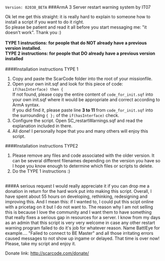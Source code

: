 `Version: 02038_BETA`
###ArmA 3 Server restart warning system by IT07

Ok let me get this straight: it is really hard to explain to someone how to install a script if you want to do it right. <br /> So please be patient and read it all before you start messaging me: "it doesn't work". Thank you :)
<br />
<br />
**TYPE 1 instructions: for people that do NOT already have a previous version installed.** <br />
**TYPE 2 instructions: for people that DO already have a previous version installed**
<br /> <br />
####Installation instructions TYPE 1 <br />
1. Copy and paste the ScarCode folder into the root of your missionfile. <br />
2. Open your own init.sqf and look for this piece of code: <br />
`if(hasInterface) then {` <br />
If not found, please copy the entire content of `code_for_init.sqf` into your own init.sqf where it would be appropriate and correct according to ArmA syntax. <br />
If you did find it, please paste line **3 to 11** from `code_for_init.sqf` into the surrounding `{ };` of the `if(hasInterface)` check.
3. Configure the script. Open SC_restartWarnings.sqf and read the explanation included in there.
4. All done! I personally hope that you and many others will enjoy this script.

####Installation instructions TYPE2 <br />
1. Please remove any files and code associated with the older version. It can be several different filenames depending on the version you have so I hope you know enough to determine which files or scripts to delete. <br />
2. Do the TYPE 1 instructions :) <br /><br />

####A serious request
I would really appreciate it if you can drop me a donation in return for the hard work put into making this script.
Overall, I have spent about 55 hours on developing, rethinking, redesigning and improving this.
And I mean this: if I wanted to, I could put this scipt online with a pricetag on it but I do not want to.
The reason why I am not selling this is because I love the community and I want them to have something that really fixes a serious gap in resources for a server.
I know from my days as an admin that this script is very very welcome in case
any other restart warning program failed to do it's job for whatever reason.
Name BattlEye for example.... "Failed to connect to BE Master" and all those irritating errors caused messages to not show up ingame or delayed.
That time is over now! Please, take my script and enjoy it.

Donate link:
http://scarcode.com/donate/